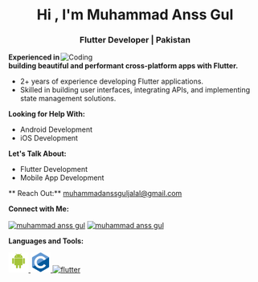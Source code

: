 <h1 align="center">Hi , I'm Muhammad Anss Gul</h1>
<h3 align="center">Flutter Developer | Pakistan</h3>
<img align="right" alt="Coding" width="400" src="https://i.pinimg.com/originals/f1/e7/34/f1e734f9cade86fe737a9aa404ad5677.gif">

**Experienced in building beautiful and performant cross-platform apps with Flutter.**  
* 2+ years of experience developing Flutter applications. 
* Skilled in building user interfaces, integrating APIs, and implementing state management solutions.

**Looking for Help With:**
* Android Development
* iOS Development

**Let's Talk About:**
* Flutter Development
* Mobile App Development

** Reach Out:** muhammadanssguljalal@gmail.com

**Connect with Me:**

<p align="left">
  <a href="https://www.linkedin.com/in/muhammadanusgull" target="blank"><img align="center" src="https://raw.githubusercontent.com/rahuldkjain/github-profile-readme-generator/master/src/images/icons/Social/linkedIn.svg" alt="muhammad anss gul" height="30" width="40" /></a>
  <a href="https://instagram.com/muhammad anss gul" target="blank"><img align="center" src="https://raw.githubusercontent.com/rahuldkjain/github-profile-readme-generator/master/src/images/icons/Social/instagram.svg" alt="muhammad anss gul" height="30" width="40" /></a>
</p>

**Languages and Tools:**

<p align="left"> 
  <a href="https://developer.android.com" target="_blank" rel="noreferrer"> <img src="https://raw.githubusercontent.com/devicons/devicon/master/icons/android/android-original-wordmark.svg" alt="android" width="40" height="40"/> </a> 
  <a href="https://www.cprogramming.com/" target="_blank" rel="noreferrer"> <img src="https://raw.githubusercontent.com/devicons/devicon/master/icons/c/c-original.svg" alt="c" width="40" height="40"/> </a> 
  <a href="https://flutter.dev" target="_blank" rel="noreferrer"> <img src="https://www.vectorlogo.zone/logos/flutterio/flutterio-icon.svg" alt="flutter" width="40" height="40"/> </a> 
  </p>
